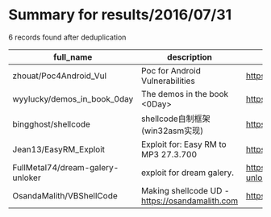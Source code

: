 
# Summary for results/2016/07/31
    
6 records found after deduplication

| full_name | description | html_url | matched_list | matched_count | pushed_at | size | stargazers_count | language | forks_count | vul_ids |
|----------------------------------|------------------------------------------------|-----------------------------------------------------|-----------------------|-----------------|---------------------------|--------|--------------------|--------------|---------------|-----------|
| zhouat/Poc4Android_Vul | Poc for Android Vulnerabilities | https://github.com/zhouat/Poc4Android_Vul | ['vulnerability poc'] | 1 | 2016-07-31 03:55:34+00:00 | 4 | 0 | nan | 0 | [] |
| wyylucky/demos_in_book_0day | The demos in the book <0Day> | https://github.com/wyylucky/demos_in_book_0day | ['0day'] | 1 | 2016-07-31 04:57:05+00:00 | 7 | 2 | Ruby | 1 | [] |
| bingghost/shellcode | shellcode自制框架(win32asm实现) | https://github.com/bingghost/shellcode | ['shellcode'] | 1 | 2016-07-31 14:43:22+00:00 | 20 | 6 | Assembly | 2 | [] |
| Jean13/EasyRM_Exploit | Exploit for: Easy RM to MP3 27.3.700 | https://github.com/Jean13/EasyRM_Exploit | ['exploit'] | 1 | 2016-07-31 17:28:47+00:00 | 23 | 0 | Python | 0 | [] |
| FullMetal74/dream-galery-unloker | exploit for dream galery. | https://github.com/FullMetal74/dream-galery-unloker | ['exploit'] | 1 | 2016-07-31 19:17:38+00:00 | 1 | 0 | Python | 0 | [] |
| OsandaMalith/VBShellCode | Making shellcode UD - https://osandamalith.com | https://github.com/OsandaMalith/VBShellCode | ['shellcode'] | 1 | 2016-07-31 20:24:54+00:00 | 6 | 23 | Visual Basic | 16 | [] |
